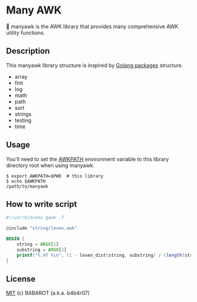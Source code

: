 # Many AWK

:monkey: manyawk is the AWK library that provides many comprehensive AWK utility functions.

## Description

This manyawk library structure is inspired by [Golang packages](https://golang.org/pkg/) structure.

 - array
 - fmt
 - log
 - math
 - path
 - sort
 - strings
 - testing
 - time

## Usage

You'll need to set the [AWKPATH](https://www.gnu.org/software/gawk/manual/html_node/AWKPATH-Variable.html#AWKPATH-Variable) environment variable to this library directory root when using manyawk.

```console
$ export AWKPATH=$PWD  # this library
$ echo $AWKPATH
/path/to/manyawk
```

## How to write script



```awk
#!/usr/bin/env gawk -f

@include "string/leven.awk"

BEGIN {
    string = ARGV[1]
    substring = ARGV[2]
    printf("%.4f %\n", (1 - leven_dist(string, substring) / (length(string) + length(substring))) * 100)
}

```

## License

[MIT](http://b4b4r07.mit-license.org) (c) BABAROT (a.k.a. b4b4r07)
